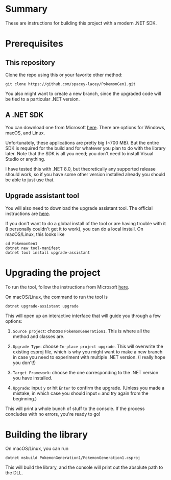 # Summary
These are instructions for building this project with a modern .NET SDK.

# Prerequisites
## This repository
Clone the repo using this or your favorite other method:
```
git clone https://github.com/spacey-lacey/PokemonGen1.git
```
You also might want to create a new branch, since the upgraded code will be tied to a particular .NET version.

## A .NET SDK
You can download one from Microsoft [here](https://dotnet.microsoft.com/en-us/download).  There are options for Windows, macOS, and Linux.

Unfortunately, these applications are pretty big (~700 MB).  But the entire SDK is required for the build and for whatever you plan to do with the library later.  Note that the SDK is all you need; you don't need to install Visual Studio or anything.

I have tested this with .NET 8.0, but theoretically any supported release should work, so if you have some other version installed already you should be able to just use that.

## Upgrade assistant tool
You will also need to download the upgrade assistant tool.  The official instructions are [here](https://learn.microsoft.com/en-us/dotnet/core/porting/upgrade-assistant-install#install-the-net-global-tool).

If you don't want to do a global install of the tool or are having trouble with it (I personally couldn't get it to work), you can do a local install.  On macOS/Linux, this looks like
```
cd PokemonGen1
dotnet new tool-manifest
dotnet tool install upgrade-assistant
```

# Upgrading the project
To run the tool, follow the instructions from Microsoft [here](https://learn.microsoft.com/en-us/dotnet/core/porting/upgrade-assistant-overview#upgrade-with-the-cli-tool).

On macOS/Linux, the command to run the tool is
```
dotnet upgrade-assistant upgrade
```
This will open up an interactive interface that will guide you through a few options:

1. `Source project`: choose `PokemonGeneration1`.  This is where all the method and classes are.

2. `Upgrade Type`: choose `In-place project upgrade`.  This will overwrite the existing csproj file, which is why you might want to make a new branch in case you need to experiment with multiple .NET version.  (I really hope you don't!)

3. `Target Framework`: choose the one corresponding to the .NET version you have installed.

4. `Upgrade`: input `y` or hit `Enter` to confirm the upgrade.  (Unless you made a mistake, in which case you should input `n` and try again from the beginning.)

This will print a whole bunch of stuff to the console.   If the process concludes with no errors, you're ready to go!

# Building the library
On macOS/Linux, you can run
```
dotnet msbuild PokemonGeneration1/PokemonGeneration1.csproj
```
This will build the library, and the console will print out the absolute path to the DLL.
